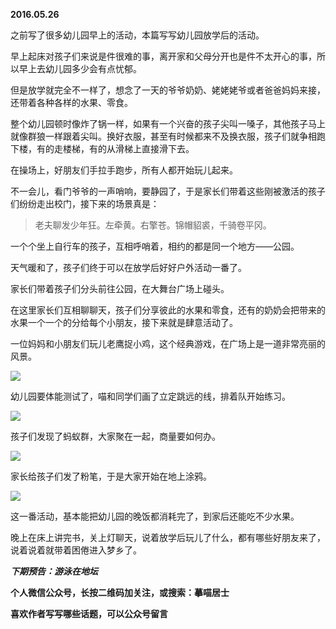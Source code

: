 
          
            
**2016.05.26**

之前写了很多幼儿园早上的活动，本篇写写幼儿园放学后的活动。

早上起床对孩子们来说是件很难的事，离开家和父母分开也是件不太开心的事，所以早上去幼儿园多少会有点忧郁。

但是放学就完全不一样了，想念了一天的爷爷奶奶、姥姥姥爷或者爸爸妈妈来接，还带着各种各样的水果、零食。

整个幼儿园顿时像炸了锅一样，如果有一个兴奋的孩子尖叫一嗓子，其他孩子马上就像群狼一样跟着尖叫。换好衣服，甚至有时候都来不及换衣服，孩子们就争相跑下楼，有的走楼梯，有的从滑梯上直接滑下去。

在操场上，好朋友们手拉手跑步，所有人都开始玩儿起来。

不一会儿，看门爷爷的一声哨响，要静园了，于是家长们带着这些刚被激活的孩子们纷纷走出校门，接下来的场景真是：
>老夫聊发少年狂。左牵黄。右擎苍。锦帽貂裘，千骑卷平冈。



一个个坐上自行车的孩子，互相呼哨着，相约的都是同一个地方——公园。

天气暖和了，孩子们终于可以在放学后好好户外活动一番了。

家长们带着孩子们分头前往公园，在大舞台广场上碰头。

在这里家长们互相聊聊天，孩子们分享彼此的水果和零食，还有的奶奶会把带来的水果一个一个的分给每个小朋友，接下来就是肆意活动了。

一位妈妈和小朋友们玩儿老鹰捉小鸡，这个经典游戏，在广场上是一道非常亮丽的风景。



![](//upload-images.jianshu.io/upload_images/51001-8456d7cd483ab7bb.jpg)




幼儿园要体能测试了，喵和同学们画了立定跳远的线，排着队开始练习。




![](//upload-images.jianshu.io/upload_images/51001-48afca98fe34e10c.jpg)




孩子们发现了蚂蚁群，大家聚在一起，商量要如何办。




![](//upload-images.jianshu.io/upload_images/51001-4e34d9c9f4507bb4.jpg)




家长给孩子们发了粉笔，于是大家开始在地上涂鸦。




![](//upload-images.jianshu.io/upload_images/51001-cd72ae432a3ecaed.jpg)




这一番活动，基本能把幼儿园的晚饭都消耗完了，到家后还能吃不少水果。

晚上在床上讲完书，关上灯聊天，说着放学后玩儿了什么，都有哪些好朋友来了，说着说着就带着困倦进入梦乡了。


***下期预告：游泳在地坛***


**个人微信公众号，长按二维码加关注，或搜索：摹喵居士**

**喜欢作者写写哪些话题，可以公众号留言**




          
        